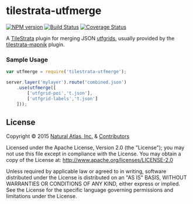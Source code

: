 # tilestrata-utfmerge
[![NPM version](http://img.shields.io/npm/v/tilestrata-utfmerge.svg?style=flat)](https://www.npmjs.org/package/tilestrata-utfmerge)
[![Build Status](http://img.shields.io/travis/naturalatlas/tilestrata-utfmerge/master.svg?style=flat)](https://travis-ci.org/naturalatlas/tilestrata-utfmerge)
[![Coverage Status](http://img.shields.io/coveralls/naturalatlas/tilestrata-utfmerge/master.svg?style=flat)](https://coveralls.io/r/naturalatlas/tilestrata-utfmerge)

A [TileStrata](https://github.com/naturalatlas/tilestrata) plugin for merging JSON [utfgrids](https://github.com/mapbox/utfgrid-spec), usually provided by the [tilestrata-mapnik](https://github.com/naturalatlas/tilestrata-mapnik) plugin.

### Sample Usage

```js
var utfmerge = require('tilestrata-utfmerge');

server.layer('mylayer').route('combined.json')
    .use(utfmerge([
        ['utfgrid-poi','t.json'],
        ['utfgrid-labels','t.json']
    ]));
```

## License

Copyright &copy; 2015 [Natural Atlas, Inc.](https://github.com/naturalatlas) & [Contributors](https://github.com/naturalatlas/tilestrata-utfmerge/graphs/contributors)

Licensed under the Apache License, Version 2.0 (the "License"); you may not use this file except in compliance with the License. You may obtain a copy of the License at: http://www.apache.org/licenses/LICENSE-2.0

Unless required by applicable law or agreed to in writing, software distributed under the License is distributed on an "AS IS" BASIS, WITHOUT WARRANTIES OR CONDITIONS OF ANY KIND, either express or implied. See the License for the specific language governing permissions and limitations under the License.
